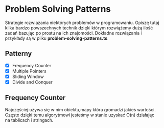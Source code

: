 # Problem Solving Patterns

Strategie rozwiazania niektórych problemów w programowaniu. Opiszę tutaj kilka bardzo powszechnych technik dzięki którym rozwiążemy dużą ilość zadań bazując po prostu na ich znajomości. Dokładne rozwiązania i przykłady są w pliku **problem-solving-patterns.ts**.

## Patterny

- [x] Frequency Counter
- [x] Multiple Pointers
- [x] Sliding Window
- [x] Divide and Conquer

## Frequency Counter

Najczęściej używa się w nim obiektu,mapy która gromadzi jakieś wartości.
Często dzięki temu algorytmowi jesteśmy w stanie uzyskać O(n) działając na tablicach i stringach.
